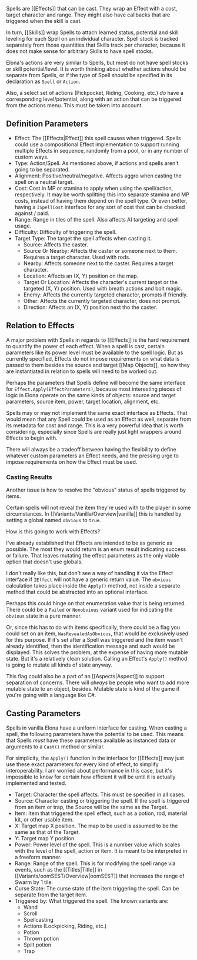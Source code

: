 Spells are [[Effects]] that can be cast. They wrap an Effect with a cost, target character and range. They might also have callbacks that are triggered when the skill is cast.

In turn, [[Skills]] wrap Spells to attach learned status, potential and skill leveling for each Spell on an individual character. Spell stock is tracked separately from those quantities that Skills track per character, because it does not make sense for arbitrary Skills to have spell stocks.

Elona's actions are very similar to Spells, but most do not have spell stocks or skill potential/level. It is worth thinking about whether actions should be separate from Spells, or if the type of Spell should be specified in its declaration as `Spell` or `Action`.

Also, a select set of actions (Pickpocket, Riding, Cooking, etc.) *do* have a corresponding level/potential, along with an action that can be triggered from the actions menu. This must be taken into account.

## Definition Parameters

- Effect: The [[Effects|Effect]] this spell causes when triggered. Spells could use a compositional Effect implementation to support running multiple Effects in sequence, randomly from a pool, or in any number of custom ways.
- Type: Action/Spell. As mentioned above, if actions and spells aren't going to be separated.
- Alignment: Positive/neutral/negative. Affects aggro when casting the spell on a neutral target.
- Cost: Cost in MP or stamina to apply when using the spell/action, respectively. It may be worth splitting this into separate stamina and MP costs, instead of having them depend on the spell type. Or even better, having a `ISpellCost` interface for any sort of cost that can be checked against / paid.
- Range: Range in tiles of the spell. Also affects AI targeting and spell usage.
- Difficulty: Difficulty of triggering the spell.
- Target Type: The target the spell affects when casting it.
  + Source: Affects the caster.
  + Source Or Nearby: Affects the caster or someone next to them. Requires a target character. Used with rods.
  + Nearby: Affects someone next to the caster. Requires a target character.
  + Location: Affects an (X, Y) position on the map.
  + Target Or Location: Affects the character's current target or the targeted (X, Y) position. Used with breath actions and bolt magic.
  + Enemy: Affects the currently targeted character, prompts if friendly.
  + Other: Affects the currently targeted character, does not prompt.
  + Direction: Affects an (X, Y) position next tho the caster.

## Relation to Effects

A major problem with Spells in regards to [[Effects]] is the hard requirement to quantify the power of each effect. When a spell is cast, certain parameters like its power level must be available to the spell logic. But as currently specified, Effects do not impose requirements on what data is passed to them besides the source and target [[Map Objects]], so how they are instantiated in relation to spells will need to be worked out.

Perhaps the parameters that Spells define will become the same interface for `Effect.Apply(EffectParameters)`, because most interesting pieces of logic in Elona operate on the same kinds of objects: source and target parameters, source item, power, target location, alignment, etc.

Spells may or may not implement the same exact interface as Effects. That would mean that any Spell could be used as an Effect as well, separate from its metadata for cost and range. This is a very powerful idea that is worth considering, especially since Spells are really just light wrappers around Effects to begin with.

There will always be a tradeoff between having the flexibility to define whatever custom parameters an Effect needs, and the pressing urge to impose requirements on how the Effect must be used.

### Casting Results

Another issue is how to resolve the "obvious" status of spells triggered by items.

Certain spells will not reveal the item they're used with to the player in some circumstances. In [[Variants/Vanilla/Overview|vanilla]] this is handled by setting a global named `obvious` to `true`.

How is this going to work with Effects?

I've already established that Effects are intended to be as generic as possible. The most they would return is an enum result indicating success or failure. That leaves mutating the effect parameters as the only viable option that doesn't use globals.

I don't really like this, but don't see a way of handling it via the Effect interface if `IEffect` will not have a generic return value. The `obvious` calculation takes place inside the `Apply()` method, not inside a separate method that could be abstracted into an optional interface.

Perhaps this could hinge on that enumeration value that is being returned. There could be a `Failed` or `Nonobvious` variant used for indicating the `obvious` state in a pure manner.

Or, since this has to do with items specifically, there could be a flag you could set on an item, `WasRevealedAsObvious`, that would be exclusively used for this purpose. If it's set after a Spell was triggered and the item wasn't already identified, then the identification message and such would be displayed. This solves the problem, at the expense of having more mutable state. But it's a relatively clean solution. Calling an Effect's `Apply()` method is going to mutate all kinds of state anyway.

This flag could also be a part of an [[Aspects|Aspect]] to support separation of concerns. There will *always* be people who want to add more mutable state to an object, besides. Mutable state is kind of the game if you're going with a language like C#.

## Casting Parameters

Spells in vanilla Elona have a uniform interface for casting. When casting a spell, the following parameters have the potential to be used. This means that Spells *must* have these parameters available as instanced data or arguments to a `Cast()` method or similar.

For simplicity, the `Apply()` function in the interface for [[Effects]] may just use these exact parameters for every kind of effect, to simplify interoperability. I am worried about performance in this case, but it's impossible to know for certain how efficient it will be until it is actually implemented and tested.

- Target: Character the spell affects. This must be specified in all cases.
- Source: Character casting or triggering the spell. If the spell is triggered from an item or trap, the Source will be the same as the Target.
- Item: Item that triggered the spell effect, such as a potion, rod, material kit, or other usable item.
- X: Target map X position. The map to be used is assumed to be the same as that of the Target.
- Y: Target map Y position.
- Power: Power level of the spell. This is a number value which scales with the level of the spell, action or item. It is meant to be interpreted in a freeform manner.
- Range: Range of the spell. This is for modifying the spell range via events, such as the [[Titles|Title]] in [[Variants/oomSEST/Overview|oomSEST]] that increases the range of Swarm by 1 tile. 
- Curse State: The curse state of the item triggering the spell. Can be separate from the target item.
- Triggered by: What triggered the spell. The known variants are:
	+ Wand
	+ Scroll
	+ Spellcasting
	+ Actions (Lockpicking, Riding, etc.)
	+ Potion
	+ Thrown potion
	+ Spilt potion
	+ Trap
